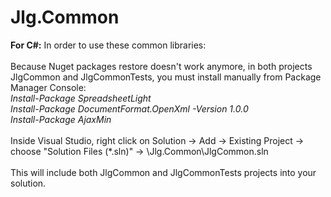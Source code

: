 # Jlg.Common

<b>For C#:</b> In order to use these common libraries: 
<br/>
<br/>
Because Nuget packages restore doesn't work anymore, in both projects JlgCommon and JlgCommonTests, you must install manually from Package Manager Console:
<br/>
<i>Install-Package SpreadsheetLight</i>
<br/>
<i>Install-Package DocumentFormat.OpenXml -Version 1.0.0</i>
<br/>
<i>Install-Package AjaxMin</i>
<br/>
<br/>
Inside Visual Studio, right click on Solution -> Add -> Existing Project -> choose "Solution Files (*.sln)" -> \Jlg.Common\JlgCommon.sln
<br/>
<br/>
This will include both JlgCommon and JlgCommonTests projects into your solution.
